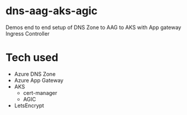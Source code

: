 # dns-aag-aks-agic
Demos end to end setup of DNS Zone to AAG to AKS with App gateway Ingress Controller

# Tech used

- Azure DNS Zone
- Azure App Gateway
- AKS
  - cert-manager
  - AGIC
- LetsEncrypt

